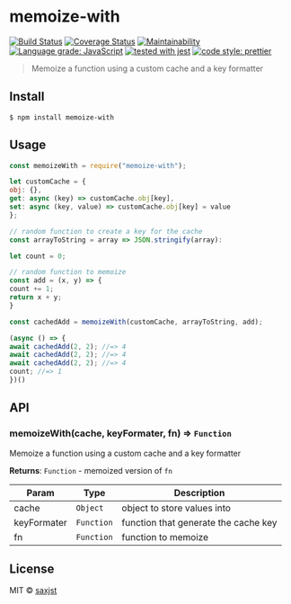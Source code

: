# memoize-with

[![Build Status](https://travis-ci.org/saxjst/memoize-with.svg?branch=master)](https://travis-ci.org/saxjst/memoize-with)
[![Coverage Status](https://coveralls.io/repos/github/saxjst/memoize-with/badge.svg?branch=master)](https://coveralls.io/github/saxjst/memoize-with?branch=master)
[![Maintainability](https://api.codeclimate.com/v1/badges/841af7743a474bb61775/maintainability)](https://codeclimate.com/github/saxjst/memoize-with/maintainability)
[![Language grade: JavaScript](https://img.shields.io/lgtm/grade/javascript/g/saxjst/memoize-with.svg?logo=lgtm&logoWidth=18)](https://lgtm.com/projects/g/saxjst/memoize-with/context:javascript)
[![tested with jest](https://img.shields.io/badge/tested_with-jest-99424f.svg)](https://github.com/facebook/jest)
[![code style: prettier](https://img.shields.io/badge/code_style-prettier-ff69b4.svg)](https://github.com/prettier/prettier/)

> Memoize a function using a custom cache and a key formatter

## Install

```
$ npm install memoize-with
```

## Usage

```js
const memoizeWith = require("memoize-with");

let customCache = {
obj: {},
get: async (key) => customCache.obj[key],
set: async (key, value) => customCache.obj[key] = value
};

// random function to create a key for the cache
const arrayToString = array => JSON.stringify(array):

let count = 0;

// random function to memoize
const add = (x, y) => {
count += 1;
return x + y;
}

const cachedAdd = memoizeWith(customCache, arrayToString, add);

(async () => {
await cachedAdd(2, 2); //=> 4
await cachedAdd(2, 2); //=> 4
await cachedAdd(2, 2); //=> 4
count; //=> 1
})()
```

## API

### memoizeWith(cache, keyFormater, fn) ⇒ <code>Function</code>

Memoize a function using a custom cache and a key formatter

**Returns**: <code>Function</code> - memoized version of `fn`

| Param       | Type                  | Description                          |
| ----------- | --------------------- | ------------------------------------ |
| cache       | <code>Object</code>   | object to store values into          |
| keyFormater | <code>Function</code> | function that generate the cache key |
| fn          | <code>Function</code> | function to memoize                  |

## License

MIT © [saxjst](https://saxjst.com)
